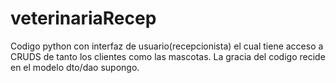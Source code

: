 # veterinariaRecep
Codigo python con interfaz de usuario(recepcionista) el cual tiene acceso a CRUDS de tanto los clientes como las mascotas. La gracia del codigo recide en el modelo dto/dao supongo.
